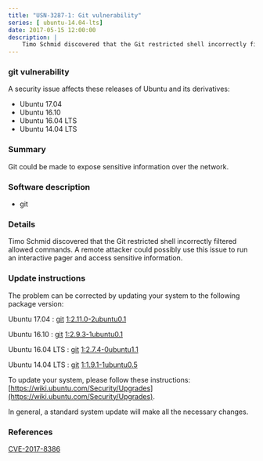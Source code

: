 ```yaml
---
title: "USN-3287-1: Git vulnerability"
series: [ ubuntu-14.04-lts]
date: 2017-05-15 12:00:00
description: |
    Timo Schmid discovered that the Git restricted shell incorrectly filtered allowed commands. A remote attacker could possibly use this issue to run an interactive pager and access sensitive information. 
--- 
```

 
### git vulnerability

A security issue affects these releases of Ubuntu and its derivatives:

* Ubuntu 17.04
* Ubuntu 16.10
* Ubuntu 16.04 LTS
* Ubuntu 14.04 LTS

### Summary

Git could be made to expose sensitive information over the network. 

### Software description

* git 

### Details

Timo Schmid discovered that the Git restricted shell incorrectly filtered allowed commands. A remote attacker could possibly use this issue to run an interactive pager and access sensitive information. 

### Update instructions

The problem can be corrected by updating your system to the following package version:

Ubuntu 17.04
 : [git](https://launchpad.net/ubuntu/+source/git) <span> [1:2.11.0-2ubuntu0.1](https://launchpad.net/ubuntu/+source/git/1:2.11.0-2ubuntu0.1) </span> 

Ubuntu 16.10
 : [git](https://launchpad.net/ubuntu/+source/git) <span> [1:2.9.3-1ubuntu0.1](https://launchpad.net/ubuntu/+source/git/1:2.9.3-1ubuntu0.1) </span> 

Ubuntu 16.04 LTS
 : [git](https://launchpad.net/ubuntu/+source/git) <span> [1:2.7.4-0ubuntu1.1](https://launchpad.net/ubuntu/+source/git/1:2.7.4-0ubuntu1.1) </span> 

Ubuntu 14.04 LTS
 : [git](https://launchpad.net/ubuntu/+source/git) <span> [1:1.9.1-1ubuntu0.5](https://launchpad.net/ubuntu/+source/git/1:1.9.1-1ubuntu0.5) </span> 

To update your system, please follow these instructions: [https://wiki.ubuntu.com/Security/Upgrades](https://wiki.ubuntu.com/Security/Upgrades).

In general, a standard system update will make all the necessary changes. 

### References

 [CVE-2017-8386](http://people.ubuntu.com/~ubuntu-security/cve/CVE-2017-8386)
 
